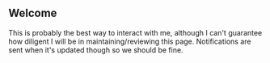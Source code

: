 ## Welcome

This is probably the best way to interact with me, although I can't
guarantee how diligent I will be in maintaining/reviewing this page.
Notifications are sent when it's updated though so we should be fine.